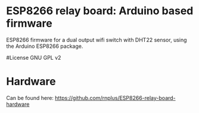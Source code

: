 # ESP8266 relay board: Arduino based firmware
ESP8266 firmware for a dual output wifi switch with DHT22 sensor, using the Arduino ESP8266 package.

#License
GNU GPL v2

# Hardware
Can be found here:
https://github.com/rnplus/ESP8266-relay-board-hardware
